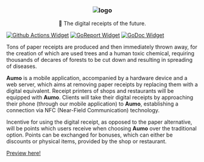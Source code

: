 <h3 align="center"><img src="https://i.imgur.com/21gPMCo.png" alt="logo"></h3>
<p align="center">📜 The digital receipts of the future.</p>

[![Github Actions Widget]][Github Actions] [![GoReport Widget]][GoReport] [![GoDoc Widget]][GoDoc]

  Tons of paper receipts are produced and then immediately thrown away, for the creation of which are used trees and a human toxic chemical, requiring thousands of decares of forests to be cut down and resulting in spreading of diseases.

  **Aumo** is a mobile application, accompanied by a hardware device and a web server, which aims at removing paper receipts by replacing them with a digital equivalent. Receipt printers of shops and restaurants will be equipped with **Aumo**. Clients will take their digital receipts by approaching their phone (through our mobile application) to **Aumo**, establishing a connection via NFC (Near-Field Communication) technology.
  
  Incentive for using the digital receipt, as opposed to the paper alternative, will be points which users receive when choosing **Aumo** over the traditional option. Points can be exchanged for bonuses, which can either be discounts or physical items, provided by the shop or restaurant.

[Preview here!](https://expo.io/@deliriumproducts/aumo)

[GoReport Widget]: https://goreportcard.com/badge/github.com/deliriumproducts/aumo
[GoReport]: https://goreportcard.com/report/github.com/deliriumproducts/aumo
[Github Actions Widget]: https://github.com/tsoding/kgbotka/workflows/CI/badge.svg
[Github Actions]: https://github.com/deliriumproducts/aumo/actions
[GoDoc]: https://godoc.org/github.com/deliriumproducts/aumo
[GoDoc Widget]: https://godoc.org/github.com/deliriumproducts/aumo?status.svg
